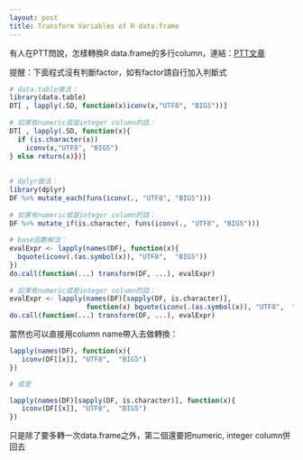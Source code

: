 ```yaml
---
layout: post
title: Transform Variables of R data.frame
---
```


有人在PTT問說，怎樣轉換R data.frame的多行column，連結：[PTT文章](https://www.ptt.cc/bbs/R_Language/M.1492142292.A.C75.html)

提醒：下面程式沒有判斷factor，如有factor請自行加入判斷式

``` R
# data.table做法：
library(data.table)
DT[ , lapply(.SD, function(x)iconv(x,"UTF8", "BIG5"))]
 
# 如果有numeric或是integer column的話：
DT[ , lapply(.SD, function(x){
  if (is.character(x))
    iconv(x,"UTF8", "BIG5")
} else return(x)})]
 
 
# dplyr做法：
library(dplyr)
DF %>% mutate_each(funs(iconv(., "UTF8", "BIG5")))
 
# 如果有numeric或是integer column的話：
DF %>% mutate_if(is.character, funs(iconv(., "UTF8", "BIG5")))    
 
# base函數解法：
evalExpr <- lapply(names(DF), function(x){
  bquote(iconv(.(as.symbol(x)), "UTF8",  "BIG5"))
})
do.call(function(...) transform(DF, ...), evalExpr)
 
# 如果有numeric或是integer column的話：
evalExpr <- lapply(names(DF)[sapply(DF, is.character)],
                   function(x) bquote(iconv(.(as.symbol(x)), "UTF8",  "BIG5")))
do.call(function(...) transform(DF, ...), evalExpr)
```

當然也可以直接用column name帶入去做轉換：

``` R
lapply(names(DF), function(x){
   iconv(DF[[x]], "UTF8",  "BIG5")
})

# 或是

lapply(names(DF)[sapply(DF, is.character)], function(x){
   iconv(DF[[x]], "UTF8",  "BIG5")
})
```

只是除了要多轉一次data.frame之外，第二個還要把numeric, integer column併回去  
